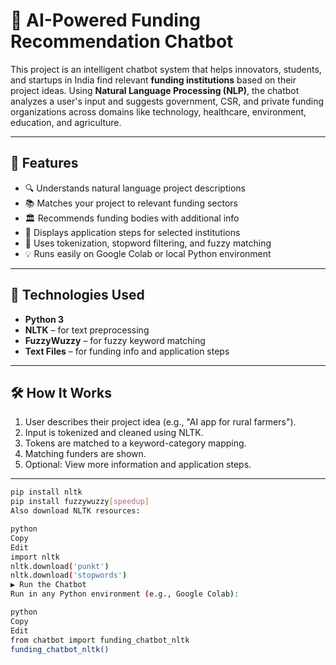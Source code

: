 # 💬 AI-Powered Funding Recommendation Chatbot

This project is an intelligent chatbot system that helps innovators, students, and startups in India find relevant **funding institutions** based on their project ideas. Using **Natural Language Processing (NLP)**, the chatbot analyzes a user's input and suggests government, CSR, and private funding organizations across domains like technology, healthcare, environment, education, and agriculture.

---

## 🚀 Features

- 🔍 Understands natural language project descriptions
- 📚 Matches your project to relevant funding sectors
- 🏛️ Recommends funding bodies with additional info
- 📄 Displays application steps for selected institutions
- 🧠 Uses tokenization, stopword filtering, and fuzzy matching
- 💡 Runs easily on Google Colab or local Python environment

---

## 📌 Technologies Used

- **Python 3**
- **NLTK** – for text preprocessing
- **FuzzyWuzzy** – for fuzzy keyword matching
- **Text Files** – for funding info and application steps

---

## 🛠️ How It Works

1. User describes their project idea (e.g., "AI app for rural farmers").
2. Input is tokenized and cleaned using NLTK.
3. Tokens are matched to a keyword-category mapping.
4. Matching funders are shown.
5. Optional: View more information and application steps.

---

```bash
pip install nltk
pip install fuzzywuzzy[speedup]
Also download NLTK resources:

python
Copy
Edit
import nltk
nltk.download('punkt')
nltk.download('stopwords')
▶️ Run the Chatbot
Run in any Python environment (e.g., Google Colab):

python
Copy
Edit
from chatbot import funding_chatbot_nltk
funding_chatbot_nltk()
